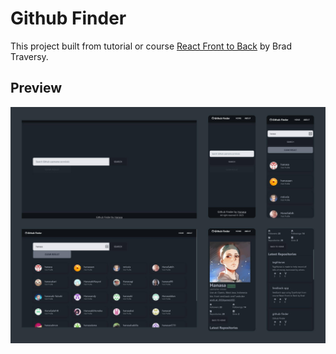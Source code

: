 # Github Finder

This project built from tutorial or course [React Front to Back](https://www.udemy.com/course/react-front-to-back-2022) by Brad Traversy.

## Preview

![github preview app](/public/images/shot.jpg)
